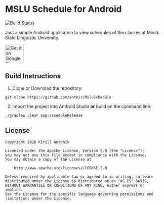 # MSLU Schedule for Android

[![Build Status](https://travis-ci.org/antkir/MsluSchedule.svg?branch=master)](https://travis-ci.org/antkir/MsluSchedule)


Just a simple Android application to view schedules of the classes at Minsk State Linguistic University.

<a href="https://play.google.com/store/apps/details?id=by.ntnk.msluschedule" target="_blank"><img src="https://play.google.com/intl/en_us/badges/images/generic/en-play-badge.png" alt="Get it on Google Play" height="60"/></a>


## Build Instructions


1. Clone or Download the repository:

  ```shell
  git clone https://github.com/antkir/MsluSchedule
  ```

2. Import the project into Android Studio **or** build on the command line:

  ```shell
  ./gradlew clean app:assembleRelease
  ```

## License


    Copyright 2018 Kirill Antonik

    Licensed under the Apache License, Version 2.0 (the "License");
    you may not use this file except in compliance with the License.
    You may obtain a copy of the License at

        http://www.apache.org/licenses/LICENSE-2.0

    Unless required by applicable law or agreed to in writing, software
    distributed under the License is distributed on an "AS IS" BASIS,
    WITHOUT WARRANTIES OR CONDITIONS OF ANY KIND, either express or implied.
    See the License for the specific language governing permissions and
    limitations under the License.
